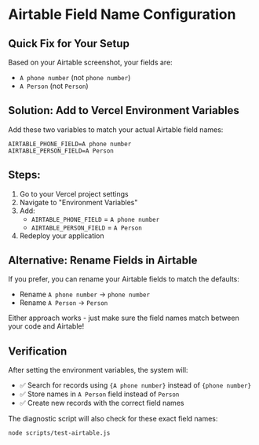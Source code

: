 # Airtable Field Name Configuration

## Quick Fix for Your Setup

Based on your Airtable screenshot, your fields are:
- `A phone number` (not `phone number`)
- `A Person` (not `Person`)

## Solution: Add to Vercel Environment Variables

Add these two variables to match your actual Airtable field names:

```env
AIRTABLE_PHONE_FIELD=A phone number
AIRTABLE_PERSON_FIELD=A Person
```

## Steps:

1. Go to your Vercel project settings
2. Navigate to "Environment Variables"
3. Add:
   - `AIRTABLE_PHONE_FIELD` = `A phone number`
   - `AIRTABLE_PERSON_FIELD` = `A Person`
4. Redeploy your application

## Alternative: Rename Fields in Airtable

If you prefer, you can rename your Airtable fields to match the defaults:
- Rename `A phone number` → `phone number`
- Rename `A Person` → `Person`

Either approach works - just make sure the field names match between your code and Airtable!

## Verification

After setting the environment variables, the system will:
- ✅ Search for records using `{A phone number}` instead of `{phone number}`
- ✅ Store names in `A Person` field instead of `Person`
- ✅ Create new records with the correct field names

The diagnostic script will also check for these exact field names:
```bash
node scripts/test-airtable.js
```

